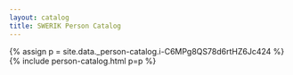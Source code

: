 ```yaml
---
layout: catalog
title: SWERIK Person Catalog
---
```

{% assign p = site.data._person-catalog.i-C6MPg8QS78d6rtHZ6Jc424 %}
{% include person-catalog.html p=p %}

